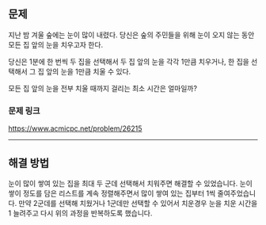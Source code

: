 ## 문제

지난 밤 겨울 숲에는 눈이 많이 내렸다. 당신은 숲의 주민들을 위해 눈이 오지 않는 동안 모든 집 앞의 눈을 치우고자 한다.

당신은 1분에 한 번씩 두 집을 선택해서 두 집 앞의 눈을 각각 1만큼 치우거나, 한 집을 선택해서 그 집 앞의 눈을 1만큼 치울 수 있다.

모든 집 앞의 눈을 전부 치울 때까지 걸리는 최소 시간은 얼마일까?

### 문제 링크

https://www.acmicpc.net/problem/26215

---

## 해결 방법

눈이 많이 쌓여 있는 집을 최대 두 군데 선택해서 치워주면 해결할 수 있었습니다.
눈이 쌓이 정도를 담은 리스트를 계속 정렬해주면서 많이 쌓여 있는 집부터 1씩 줄여주었습니다. 만약 2군데를 선택해 치웠거나 1군데만 선택할 수 있어서 치운경우 눈을 치운 시간을 1 늘려주고 다시 위의 과정을 반복하도록 했습니다.
